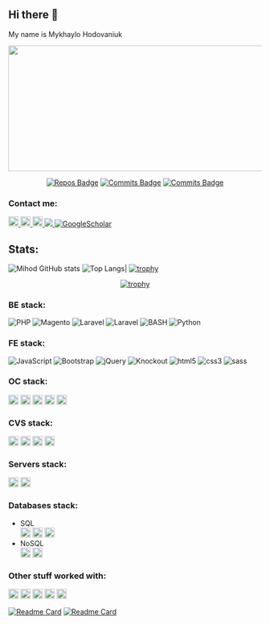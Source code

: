 ## Hi there 👋
My name is Mykhaylo Hodovaniuk <br>

<div align="center">
  <img src="https://media.giphy.com/media/v1.Y2lkPTc5MGI3NjExN25ya212ZjRsM3YydW90OTcxNGw2OGhwdGxpajNqZ25wam9jcHM0dyZlcD12MV9pbnRlcm5hbF9naWZfYnlfaWQmY3Q9Zw/8UGG3LwNmwzYlTLtL8/giphy.gif" width="600" height="250"/>
</div>
<div align="center">

[![Repos Badge](https://badges.pufler.dev/repos/mishagodovanuk)](https://badges.pufler.dev)
[![Commits Badge](https://badges.pufler.dev/commits/monthly/mishagodovanuk)](https://badges.pufler.dev)
[![Commits Badge](https://badges.pufler.dev/commits/yearly/mishagodovanuk)](https://badges.pufler.dev)

</div>

### Contact me:
<span>
    <a href='https://www.linkedin.com/in/mikhaylo-hodovaniuk/' target="_blank">
        <img src="https://img.shields.io/badge/linkedin%20-%230077B5.svg?&style=for-the-badge&logo=linkedin&logoColor=white" title="linked" height="20px" />
    </a>
    <a href='https://www.hackerrank.com/profile/mishagodovanuk' target="_blank">
        <img src="https://img.shields.io/badge/-Hackerrank-2EC866?style=for-the-badge&logo=HackerRank&logoColor=white" title="hackerrank" height="20px" />
    </a>
    <a href='https://stackoverflow.com/users/7647290/decard' target="_blank">
        <img src="https://img.shields.io/badge/-Stack%20overflow-FE7A16?style=for-the-badge&logo=stack-overflow&logoColor=white" title="nginx" height="20px" />
    </a>
    <a href="mailto:mishagodovanuk@gmail.com">
        <img src="https://img.shields.io/badge/-Email-red?style=flat-square&logo=gmail&logoColor=white">
    </a>
    <a href='https://t.me/sever122345' target="_blank">
        <img alt='GoogleScholar' src='https://img.shields.io/badge/-Telegram-blue?style=flat&logo=telegram&logoColor=white&&color=0181FF'>
    </a>
</span>

## Stats:

![Mihod GitHub stats](https://github-readme-stats.vercel.app/api?username=mishagodovanuk&show_icons=true&theme=radical)
![Top Langs](https://github-readme-stats.vercel.app/api/top-langs/?username=mishagodovanuk&layout=compact&theme=radical)|
[![trophy](https://github-profile-trophy.vercel.app/?username=mishagodovanuk&row=1&column=9&theme=kimbie_dark)](https://github.com/ryo-ma/github-profile-trophy)

<div align="center">

[![trophy](https://github-readme-streak-stats.herokuapp.com/?user=mishagodovanuk&show_icons=true&locale=en&layout=compact&theme=radical&line_height=0)](https://github.com/ryo-ma/github-profile-trophy)

</div>

### BE stack:
![PHP](https://img.shields.io/badge/PHP-%23323330.svg?style=for-the-badge&logo=php&logoColor=white)
![Magento](https://img.shields.io/badge/magento-%23FF2D20?style=for-the-badge&logo=magento&logoColor=ffdd54)
![Laravel](https://img.shields.io/badge/laravel-%23FF2D20.svg?style=for-the-badge&logo=laravel&logoColor=white)
![Laravel](https://img.shields.io/badge/zend-%23FF2D20.svg?style=for-the-badge&logo=zend&logoColor=white)
![BASH](https://img.shields.io/badge/BASH-%23323330.svg?style=for-the-badge&logo=shell&logoColor=white)
![Python](https://img.shields.io/badge/python-%23323330?style=for-the-badge&logo=python&logoColor=white)


### FE stack: 

![JavaScript](https://img.shields.io/badge/javascript-%23FF2D20.svg?style=for-the-badge&logo=javascript&logoColor=%23F7DF1E)
![Bootstrap](https://img.shields.io/badge/bootstrap-%23563D7C.svg?style=for-the-badge&logo=bootstrap&logoColor=white)
![jQuery](https://img.shields.io/badge/jquery-%230769AD.svg?style=for-the-badge&logo=jquery&logoColor=white)
![Knockout](https://img.shields.io/badge/knockout-%230769AD.svg?style=for-the-badge&logo=knockou&logoColor=white)
![html5](https://img.shields.io/badge/html5%20-%23E34F26.svg?&style=for-the-badge&logo=html5&logoColor=white)
![css3](https://img.shields.io/badge/css3%20-%231572B6.svg?&style=for-the-badge&logo=css3&logoColor=white)
![sass](https://img.shields.io/badge/SASS%20-hotpink.svg?&style=for-the-badge&logo=SASS&logoColor=white)

### OC stack:
<span>
  <img src="https://img.shields.io/badge/Linux-%23323330.svg?style=for-the-badge&logo=linux&logoColor=white" title="linked" height="20px" />
  <img src="https://img.shields.io/badge/Ubuntu-%23FF2D20.svg?style=for-the-badge&logo=ubuntu&logoColor=white" title="linked" height="20px" />
  <img src="https://img.shields.io/badge/Kalilinux-%23323330.svg?style=for-the-badge&logo=kalilinux&logoColor=white" title="linked" height="20px" />
  <img src="https://img.shields.io/badge/manjaro-2EC866.svg?style=for-the-badge&logo=manjaro&logoColor=white" title="linked" height="20px" />
<img src="https://img.shields.io/badge/Windows-%230769AD.svg?style=for-the-badge&logo=windows&logoColor=white" title="linked" height="20px" />
</span>

### CVS stack:
<span>
  <img src="https://img.shields.io/badge/git%20-%23F05033.svg?&style=for-the-badge&logo=git&logoColor=white" title="linked" height="20px" />
  <img src="https://img.shields.io/badge/gitlab%20-%23181717.svg?&style=for-the-badge&logo=gitlab&logoColor=white" title="linked" height="20px" />
  <img src="https://img.shields.io/badge/github%20-%23121011.svg?&style=for-the-badge&logo=github&logoColor=white" title="linked" height="20px" />
  <img src="https://img.shields.io/badge/bitbucket%20-%230047B3.svg?&style=for-the-badge&logo=bitbucket&logoColor=white" title="linked" height="20px" />
</span>

### Servers stack:
<span>
    <img src="https://img.shields.io/badge/apache%20-%23D42029.svg?&style=for-the-badge&logo=apache&logoColor=white" title="apache" height="20px" />
    <img src="https://img.shields.io/badge/nginx%20-%23009639.svg?&style=for-the-badge&logo=nginx&logoColor=white" title="nginx" height="20px" />
</span>

### Databases stack:
- SQL
  <br><span>
  <img src="https://img.shields.io/badge/mysql-%2300f.svg?&style=for-the-badge&logo=mysql&logoColor=white" title="apache" height="20px" />
  <img src="https://img.shields.io/badge/Mariadb-%23009639.svg?&style=for-the-badge&logo=mariadb&logoColor=white" title="nginx" height="20px" />
  <img src="https://img.shields.io/badge/sqlite-%2307405e.svg?&style=for-the-badge&logo=sqlite&logoColor=white" title="nginx" height="20px" />
  </span>
- NoSQL
  <br><span>
  <img src="https://img.shields.io/badge/elasticsearch-%2307405e.svg?&style=for-the-badge&logo=elasticsearch&logoColor=white" title="apache" height="20px" />
  <img src="https://img.shields.io/badge/Redis-%23D42029.svg?&style=for-the-badge&logo=redis&logoColor=white" title="nginx" height="20px" />
  </span>
### Other stuff worked with:
<span>
  <img src="https://img.shields.io/badge/c%23%20-%23239120.svg?&style=for-the-badge&logo=c&logoColor=white" title="apache" height="20px" />
  <img src="https://img.shields.io/badge/docker-%230077B5.svg?&style=for-the-badge&logo=docker&logoColor=white" title="nginx" height="20px" />
  <img src="https://img.shields.io/badge/composer-%23121011.svg?&style=for-the-badge&logo=composer&logoColor=white" title="nginx" height="20px" />
  <img src="https://img.shields.io/badge/yarn-FE7A16.svg?&style=for-the-badge&logo=yarn&logoColor=white" title="nginx" height="20px" />
  <img src="https://img.shields.io/badge/npm-%2300f.svg?&style=for-the-badge&logo=npm&logoColor=white" title="nginx" height="20px" />
  </span>

[![Readme Card](https://github-readme-stats.vercel.app/api/pin/?username=mishagodovanuk&repo=Terminator)](https://github.com/mishagodovanuk/Terminator)
[![Readme Card](https://github-readme-stats.vercel.app/api/pin/?username=mishagodovanuk&repo=Telbot)](https://github.com/mishagodovanuk/telbot)
